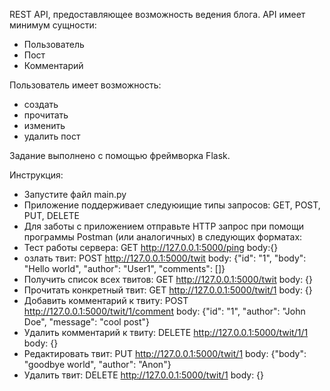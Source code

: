 REST API, предоставляющее возможность ведения блога.
API имеет минимум сущности:
- Пользователь
- Пост
- Комментарий

Пользователь имеет возможность:
- создать
- прочитать
- изменить
- удалить пост

Задание выполнено с помощью фреймворка Flask.

Инструкция:
- Запустите файл main.py
- Приложение поддерживает следуюищие типы запросов: GET, POST, PUT, DELETE
- Для заботы с приложением отправьте HTTP запрос при помощи программы Postman (или аналогичных) в следующих форматах:
- Тест работы сервера: GET http://127.0.0.1:5000/ping body:{}
- озлать твит: POST http://127.0.0.1:5000/twit body: {"id": "1", "body": "Hello world", "author": "User1", "comments": []}
- Получить список всех твитов: GET http://127.0.0.1:5000/twit body: {}
- Прочитать конкретный твит: GET http://127.0.0.1:5000/twit/1 body: {}
- Добавить комментарий к твиту: POST http://127.0.0.1:5000/twit/1/comment body: {"id": "1", "author": "John Doe", "message": "cool post"}
- Удалить комментарий к твиту: DELETE http://127.0.0.1:5000/twit/1/1 body: {}
- Редактировать твит: PUT http://127.0.0.1:5000/twit/1 body: {"body": "goodbye world", "author": "Anon"}
- Удалить твит: DELETE http://127.0.0.1:5000/twit/1 body: {}
